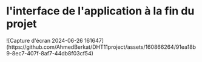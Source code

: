 <h1>l'interface de l'application   à la fin du projet </h1>
![Capture d'écran 2024-06-26 161647](https://github.com/AhmedBerkat/DHT11project/assets/160866264/91ea18b9-8ec7-407f-8af7-44db8f03cf54)
